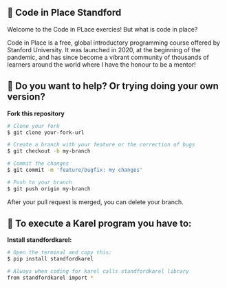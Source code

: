 ## 🚀 Code in Place Standford

Welcome to the Code in PLace exercies! But what is code in place? 

Code in Place is a free, global introductory programming course offered by Stanford University. It was launched in 2020, at the beginning of the pandemic, and has since become a vibrant community of thousands of learners around the world where I have the honour to be a mentor! 


##  :thinking: Do you want to help? Or trying doing your own version?

**Fork this repository** 

```bash
# Clone your fork
$ git clone your-fork-url

# Create a branch with your feature or the correction of bugs
$ git checkout -b my-branch

# Commit the changes
$ git commit -m 'feature/bugfix: my changes'

# Push to your branch
$ git push origin my-branch
```

After your pull request is merged, you can delete your branch.

## :robot: To execute a Karel program you have to:
**Install standfordkarel:**
```bash
# Open the terminal and copy this:
$ pip install standfordkarel

# Always when coding for karel calls standfordkarel library
from standfordkarel import *
```

